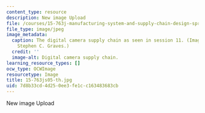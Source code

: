```yaml
---
content_type: resource
description: New image Upload
file: /courses/15-763j-manufacturing-system-and-supply-chain-design-spring-2005/7d8b33cd4d250ee3fe1cc163483683cb_15-763js05-th.jpg
file_type: image/jpeg
image_metadata:
  caption: The digital camera supply chain as seen in session 11. (Image by Prof.
    Stephen C. Graves.)
  credit: ''
  image-alt: Digital camera supply chain.
learning_resource_types: []
ocw_type: OCWImage
resourcetype: Image
title: 15-763js05-th.jpg
uid: 7d8b33cd-4d25-0ee3-fe1c-c163483683cb
---
```

New image Upload

